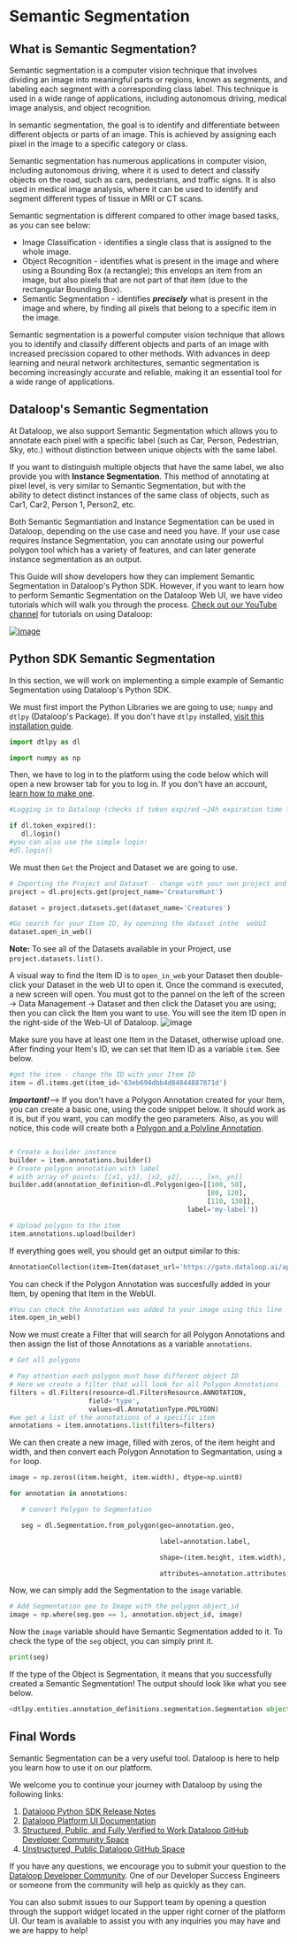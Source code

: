 # Semantic Segmentation

## What is Semantic Segmentation?
Semantic segmentation is a computer vision technique that involves dividing an image into meaningful parts or regions, known as segments, and labeling each segment with a corresponding class label. This technique is used in a wide range of applications, including autonomous driving, medical image analysis, and object recognition.

In semantic segmentation, the goal is to identify and differentiate between different objects or parts of an image. This is achieved by assigning each pixel in the image to a specific category or class. 

Semantic segmentation has numerous applications in computer vision, including autonomous driving, where it is used to detect and classify objects on the road, such as cars, pedestrians, and traffic signs. It is also used in medical image analysis, where it can be used to identify and segment different types of tissue in MRI or CT scans.

Semantic segmentation is different compared to other image based tasks, as you can see below:

- Image Classification - identifies a single class that is assigned to the whole image.
- Object Recognition - identifies what is present in the image and where using a Bounding Box (a rectangle); this envelops an item from an image, but also pixels that are not part of that item (due to the rectangular Bounding Box).
- Semantic Segmentation - identifies ***precisely*** what is present in the image and where, by finding all pixels that belong to a specific item in the image.

Semantic segmentation is a powerful computer vision technique that allows you to identify and classify different objects and parts of an image with increased precission copared to other methods. With advances in deep learning and neural network architectures, semantic segmentation is becoming increasingly accurate and reliable, making it an essential tool for a wide range of applications.

## Dataloop's Semantic Segmentation
At Dataloop, we also support Semantic Segmentation which allows you to annotate each pixel with a specific label (such as Car, Person, Pedestrian, Sky, etc.) without distinction between unique objects with the same label.

If you want to distinguish multiple objects that have the same label, we also provide you with **Instance Segmentation**. This method of annotating at pixel level, is very similar to Semantic Segmentation, but with the ability to detect distinct instances of the same class of objects, such as Car1, Car2, Person 1, Person2, etc.

Both Semantic Segmantiation and Instance Segmentation can be used in Dataloop, depending on the use case and need you have. If your use case requires Instance Segmentation, you can annotate using our powerful polygon tool which has a variety of features, and can later generate instance segmentation as an output.

This Guide will show developers how they can implement Semantic Segmentation in Dataloop's Python SDK. However, if you want to learn how to perform Semantic Segmentation on the Dataloop Web UI, we have video tutorials which will walk you through the process. [Check out our YouTube channel](https://www.youtube.com/channel/UCCvp-nw5mK9bb9lDNcD6fgw/featured) for tutorials on using Dataloop:

[![image](https://user-images.githubusercontent.com/58508793/226386974-10b9445d-5ddc-48e4-89d4-4bc17f30c61f.png)](https://dataloop.ai/video/tutorial-semantic-segmentation/)

## Python SDK Semantic Segmentation
In this section, we will work on implementing a simple example of Semantic Segmentation using Dataloop's Python SDK.

We must first import the Python Libraries we are going to use; `numpy` and `dtlpy` (Dataloop's Package). If you don't have `dtlpy` installed, [visit this installation guide](https://github.com/dataloop-ai/dtlpy-documentation/blob/main/onboarding/01_python_sdk_installation.md). 

```python
import dtlpy as dl

import numpy as np
```
Then, we have to log in to the platform using the code below which will open a new browser tab for you to log in. If you don't have an account, [learn how to make one](https://github.com/dataloop-ai/dtlpy-documentation/blob/main/onboarding/02_login_and_project_and_dataset_creation.md).
```python
#Logging in to Dataloop (checks if token expired ~24h expiration time for token)

if dl.token_expired():
   dl.login()
#you can also use the simple login: 
#dl.login()
```
We must then `Get` the Project and Dataset we are going to use.
```python
# Importing the Project and Dataset - change with your own project and dataset
project = dl.projects.get(project_name='CreatureHunt')

dataset = project.datasets.get(dataset_name='Creatures')

#Go search for your Item ID, by openinng the dataset inthe  webUI
dataset.open_in_web()
```
**Note:** To see all of the Datasets available in your Project, use `project.datasets.list()`.


A visual way to find the Item ID is to `open_in_web` your Dataset then double-click your Dataset in the web UI to open it.  Once the command is executed, a new screen will open. You must got to the pannel on the left of the screen -> Data Management -> Dataset and then click the Dataset you are using; then you can click the Item you want to use. You will see the item ID open in the right-side of the Web-UI of Dataloop.
![image](https://user-images.githubusercontent.com/58508793/228821855-9ad287b3-d4df-45d5-9129-329715f0b2f5.png)

Make sure you have at least one Item in the Dataset, otherwise upload one. After finding your Item's ID, we can set that Item ID as a variable `item`.  See below.
```python
#get the item - change the ID with your Item ID
item = dl.items.get(item_id='63eb694dbb4d84844887871d')
```
***Important!***--> If you don't have a Polygon Annotation created for your Item, you can create a basic one, using the code snippet below. It should work as it is, but if you want, you can modify the geo parameters. Also, as you will notice, this code will create both a [Polygon and a Polyline Annotation](https://developers.dataloop.ai/tutorials/annotations_image/polygon_and_polyline/chapter/).

```python

# Create a builder instance
builder = item.annotations.builder()
# Create polygon annotation with label
# with array of points: [[x1, y1], [x2, y2], ..., [xn, yn]]
builder.add(annotation_definition=dl.Polygon(geo=[[100, 50],
                                                  [80, 120],
                                                  [110, 130]],
                                             label='my-label'))

# Upload polygon to the item
item.annotations.upload(builder)

```
If everything goes well, you should get an output similar to this:
```python
AnnotationCollection(item=Item(dataset_url='https://gate.dataloop.ai/api/v1/datasets/63e6283b4a03c631b54725ec', created_at='2023-02-14T10:58:21.000Z', dataset_id='63e6283b4a03c631b54725ec', filename='/098-696200529-scale10.00-k_euler_a-sd-v1-5-fp16.png', name='098-696200529-scale10.00-k_euler_a-sd-v1-5-fp16.png', type='file', id='63eb694dbb4d84844887871d', spec=None, creator='myfuncont@gmail.com', _description=None, annotations_count=0), annotations=[Annotation(id='642f123bb532f66d61a0972a', item_id='63eb694dbb4d84844887871d', creator='myfuncont@gmail.com', created_at='2023-04-06T18:40:59.578Z', type='segment', item_height=1024, item_width=1024, label_suggestions=None, _start_frame=0, _start_time=0), Annotation(id='642f123bb532f6f5bfa09729', item_id='63eb694dbb4d84844887871d', creator='myfuncont@gmail.com', created_at='2023-04-06T18:40:59.576Z', type='polyline', item_height=1024, item_width=1024, label_suggestions=None, _start_frame=0, _start_time=0)])
```
You can check if the Polygon Annotation was succesfully added in your Item, by opening that Item in the WebUI.
```python
#You can check the Annotation was added to your image using this line
item.open_in_web()
```
Now we must create a Filter that will search for all Polygon Annotations and then assign the list of those Annotations as a variable `annotations`.

```python
# Get all polygons

# Pay attention each polygon must have different object ID 
# Here we create a filter that will look for all Polygon Annotations
filters = dl.Filters(resource=dl.FiltersResource.ANNOTATION,
                    field='type',
                    values=dl.AnnotationType.POLYGON)
#we get a list of the annotations of a specific item
annotations = item.annotations.list(filters=filters)
```
We can then create a new image, filled with zeros, of the item height and width, and then convert each Polygon Annotation to Segmantation, using a `for` loop.

```python
image = np.zeros((item.height, item.width), dtype=np.uint8)

for annotation in annotations:

   # convert Polygon to Segmentation

   seg = dl.Segmentation.from_polygon(geo=annotation.geo,

                                      label=annotation.label,

                                      shape=(item.height, item.width),

                                      attributes=annotation.attributes)

```
Now, we can simply add the Segmentation to the `image` variable.
```python
# Add Segmentation geo to Image with the polygon object_id 
image = np.where(seg.geo == 1, annotation.object_id, image)

```
Now the `image` variable should have Semantic Segmentation added to it. To check the type of the `seg` object, you can simply print it. 
```python
print(seg)
```
If the type of the Object is Segmentation, it means that you successfully created a Semantic Segmentation! The output should look like what you see below.
```python
<dtlpy.entities.annotation_definitions.segmentation.Segmentation object at 0x00000202A8F0C700>

```
## Final Words

Semantic Segmentation can be a very useful tool. Dataloop is here to help you learn how to use it on our platform.

We welcome you to continue your journey with Dataloop by using the following links: 

1. [Dataloop Python SDK Release Notes](https://dataloop.ai/docs/sdk-release-notes)
2. [Dataloop Platform UI Documentation](https://dataloop.ai/docs/welcome)
3. [Structured, Public, and Fully Verified to Work Dataloop GitHub Developer Community Space](https://github.com/dataloop-ai-apps)
4. [Unstructured, Public Dataloop GitHub Space](https://github.com/dataloop-ai)

If you have any questions, we encourage you to submit your question to the [Dataloop Developer Community](https://github.com/dataloop-ai-apps/dataloop-devs/discussions/new?category=q-a). One of our  Developer Success Engineers or someone from the community will help as quickly as they can.

You can also submit issues to our Support team by opening a question through the support widget located in the upper right corner of the platform UI. Our team is available to assist you with any inquiries you may have and we are happy to help!
